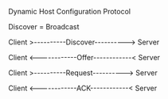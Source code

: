 Dynamic Host Configuration Protocol

Discover = Broadcast

Client >----------Discover----------> Server

Client <------------Offer------------< Server

Client >----------Request----------> Server

Client <------------ACK------------< Server

